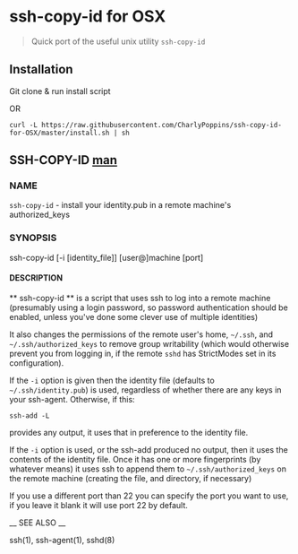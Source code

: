 # ssh-copy-id for OSX

> Quick port of the useful unix utility `ssh-copy-id`

## Installation

Git clone & run install script

OR

`curl -L https://raw.githubusercontent.com/CharlyPoppins/ssh-copy-id-for-OSX/master/install.sh | sh
`


## SSH-COPY-ID [man][man]

### NAME
`ssh-copy-id` - install your identity.pub in a remote machine's authorized_keys

### SYNOPSIS
ssh-copy-id [-i [identity_file]] [user@]machine [port]

#### DESCRIPTION

** ssh-copy-id ** is a script that uses ssh to log into a remote machine (presumably using a login password, so password authentication should be enabled, unless
you've done some clever use of multiple identities)

It also changes the permissions of the remote user's home, `~/.ssh`, and `~/.ssh/authorized_keys` to remove group writability (which would otherwise prevent
you from logging in, if the remote `sshd` has StrictModes set in its configuration).

If the `-i` option is given then the identity file (defaults to `~/.ssh/identity.pub`) is used, regardless of whether there are any keys in your ssh-agent.
Otherwise, if this:

`ssh-add -L`

provides any output, it uses that in preference to the identity file.

If the `-i` option is used, or the ssh-add produced no output, then it uses the contents of the identity file. Once it has one or more fingerprints (by
whatever means) it uses ssh to append them to `~/.ssh/authorized_keys` on the remote machine (creating the file, and directory, if necessary)

If you use a different port than 22 you can specify the port you want to use, if you leave it blank it will use port 22 by default.


__ SEE ALSO __

ssh(1), ssh-agent(1), sshd(8)

[man]: http://linux.die.net/man/1/ssh-copy-id
